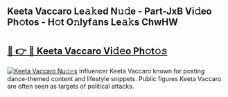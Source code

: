 ## Keeta Vaccaro Le𝚊𝚔ed N𝚞𝚍e - Part-JxB Vi𝚍eo Ph𝚘tos - H𝚘t O𝚗lyf𝚊ns Le𝚊𝚔s ChwHW

# <h2><a href="http://hf3vsp.feru.top/?c=Keeta+Vaccaro">🔗 👉 🔴 Keeta Vaccaro Vi𝚍𝚎o Ph𝚘t𝚘𝚜</a></h2>

[![Keeta Vaccaro Nu𝚍𝚎s](https://i.imgur.com/0TWrTi3.gif)](http://hf3vsp.feru.top/?c=Keeta+Vaccaro)
Influencer Keeta Vaccaro known for posting dance-themed content and lifestyle snippets. Public figures Keeta Vaccaro are often seen as targets of political attacks. 
